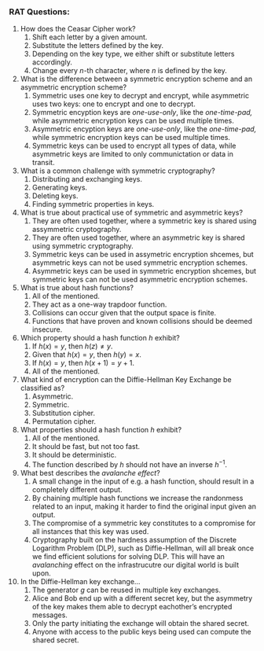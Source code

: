 ### RAT Questions:

1. How does the Ceasar Cipher work?
    1. Shift each letter by a given amount.
    2. Substitute the letters defined by the key. 
    3. Depending on the key type, we either shift or substitute letters accordingly. 
    4. Change every *n*-th character, where *n* is defined by the key. 
2. What is the difference between a symmetric encryption scheme and an asymmetric encryption scheme?
    1. Symmetric uses one key to decrypt and encrypt, while asymmetric uses two keys: one to encrypt and one to decrypt.
    2. Symmetric encyption keys are *one-use-only*, like the *one-time-pad,* while asymmetric encryption keys can be used multiple times.
    3. Asymmetric encyption keys are *one-use-only*, like the *one-time-pad,* while symmetric encryption keys can be used multiple times.
    4. Symmetric keys can be used to encrypt all types of data, while asymmetric keys are limited to only communictation or data in transit.
3. What is a common challenge with symmetric cryptography?
    1. Distributing and exchanging keys.
    2. Generating keys.
    3. Deleting keys.
    4. Finding symmetric properties in keys. 
4. What is true about practical use of symmetric and asymmetric keys?
    1. They are often used together, where a symmetric key is shared using assymmetric cryptography.
    2. They are often used together, where an asymmetric key is shared using symmetric cryptography.
    3. Symmetric keys can be used in assymetric encryption shcemes, but asymmetric keys can not be used symmetric encryption schemes. 
    4. Asymmetric keys can be used in symmetric encryption shcemes, but symmetric keys can not be used asymmetric encryption schemes. 
5. What is true about hash functions?
    1. All of the mentioned.
    2. They act as a one-way trapdoor function. 
    3. Collisions can occur given that the output space is finite.
    4. Functions that have proven and known collisions should be deemed insecure.
6. Which property should a hash function $h$ exhibit?
    1. If $h(x) = y$, then $h(z) \neq y$.
    2. Given that $h(x) = y$, then $h(y) = x$.
    3. If $h(x) = y$, then $h(x+1) = y+1$.
    4. All of the mentioned.
7. What kind of encryption can the Diffie-Hellman Key Exchange be classified as? 
    1. Asymmetric.
    2. Symmetric.
    3. Substitution cipher.
    4. Permutation cipher.
8. What properties should a hash function $h$ exhibit?
    1. All of the mentioned.
    2. It should be fast, but not too fast. 
    3. It should be deterministic.
    4. The function described by $h$ should not have an inverse $h^{-1}$.
9. What best describes the *avalanche effect*? 
    1. A small change in the input of e.g. a hash function, should result in a completely different output. 
    2. By chaining multiple hash functions we increase the randonmess related to an input, making it harder to find the original input given an output. 
    3. The compromise of a symmetric key constitutes to a compromise for all instances that this key was used. 
    4. Cryptography built on the hardness assumption of the Discrete Logarithm Problem (DLP), such as Diffie-Hellman, will all break once we find efficient solutions for solving DLP. This will have an *avalanching* effect on the infrastrucutre our digital world is built upon. 
10. In the Diffie-Hellman key exchange…
    1. The generator $g$ can be reused in multiple key exchanges.  
    2. Alice and Bob end up with a different secret key, but the asymmetry of the key makes them able to decrypt eachother’s encrypted messages. 
    3. Only the party initiating the exchange will obtain the shared secret. 
    4. Anyone with access to the public keys being used can compute the shared secret.